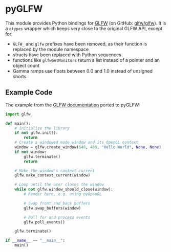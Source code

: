 pyGLFW
======

This module provides Python bindings for [GLFW](http://www.glfw.org/) (on GitHub: [glfw/glfw](http://github.com/glfw/glfw)). It is a `ctypes` wrapper which keeps very close to the original GLFW API, except for:

 - `GLFW_` and `glfw` prefixes have been removed, as their function is replaced by the module namespace
 - structs have been replaced with Python sequences
 - functions like `glfwGetMonitors` return a list instead of a pointer and an object count
 - Gamma ramps use floats between 0.0 and 1.0 instead of unsigned shorts

Example Code
------------
The example from the [GLFW documentation](http://www.glfw.org/documentation.html) ported to pyGLFW:

```python
import glfw

def main():
    # Initialize the library
    if not glfw.init():
        return
    # Create a windowed mode window and its OpenGL context
    window = glfw.create_window(640, 480, "Hello World", None, None)
    if not window:
        glfw.terminate()
        return

    # Make the window's context current
    glfw.make_context_current(window)

    # Loop until the user closes the window
    while not glfw.window_should_close(window):
        # Render here, e.g. using pyOpenGL

        # Swap front and back buffers
        glfw.swap_buffers(window)

        # Poll for and process events
        glfw.poll_events()

    glfw.terminate()

if __name__ == "__main__":
    main()
```
